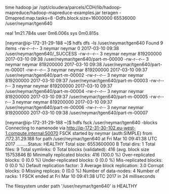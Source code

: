 time hadoop  jar /opt/cloudera/parcels/CDH/lib/hadoop-mapreduce/hadoop-mapreduce-examples.jar teragen -Dmapred.map.tasks=8 -Ddfs.block.size=16000000  65536000 /user/neymar/tgen640



real    1m21.784s
user    0m6.006s
sys     0m0.815s




[neymar@ip-172-31-29-188 ~]$ hdfs dfs -ls /user/neymar/tgen640
Found 9 items
-rw-r--r--   3 neymar neymar          0 2017-03-10 09:38 /user/neymar/tgen640/_SUCCESS
-rw-r--r--   3 neymar neymar  819200000 2017-03-10 09:38 /user/neymar/tgen640/part-m-00000
-rw-r--r--   3 neymar neymar  819200000 2017-03-10 09:38 /user/neymar/tgen640/part-m-00001
-rw-r--r--   3 neymar neymar  819200000 2017-03-10 09:37 /user/neymar/tgen640/part-m-00002
-rw-r--r--   3 neymar neymar  819200000 2017-03-10 09:37 /user/neymar/tgen640/part-m-00003
-rw-r--r--   3 neymar neymar  819200000 2017-03-10 09:37 /user/neymar/tgen640/part-m-00004
-rw-r--r--   3 neymar neymar  819200000 2017-03-10 09:37 /user/neymar/tgen640/part-m-00005
-rw-r--r--   3 neymar neymar  819200000 2017-03-10 09:37 /user/neymar/tgen640/part-m-00006
-rw-r--r--   3 neymar neymar  819200000 2017-03-10 09:38 /user/neymar/tgen640/part-m-00007





[neymar@ip-172-31-29-188 ~]$ hdfs fsck /user/neymar/tgen640 -blocks
Connecting to namenode via http://ip-172-31-30-102.eu-west-1.compute.internal:50070
FSCK started by neymar (auth:SIMPLE) from /172.31.29.188 for path /user/neymar/tgen640 at Fri Mar 10 09:41:38 UTC 2017
.........Status: HEALTHY
 Total size:    6553600000 B
 Total dirs:    1
 Total files:   9
 Total symlinks:                0
 Total blocks (validated):      416 (avg. block size 15753846 B)
 Minimally replicated blocks:   416 (100.0 %)
 Over-replicated blocks:        0 (0.0 %)
 Under-replicated blocks:       0 (0.0 %)
 Mis-replicated blocks:         0 (0.0 %)
 Default replication factor:    3
 Average block replication:     3.0
 Corrupt blocks:                0
 Missing replicas:              0 (0.0 %)
 Number of data-nodes:          4
 Number of racks:               1
FSCK ended at Fri Mar 10 09:41:38 UTC 2017 in 24 milliseconds


The filesystem under path '/user/neymar/tgen640' is HEALTHY
